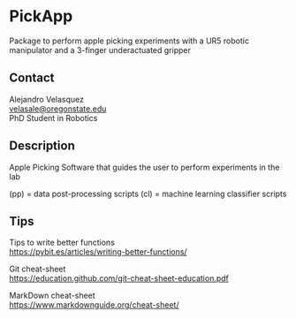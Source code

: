 # PickApp
Package to perform apple picking experiments with a UR5 robotic manipulator and a 3-finger underactuated gripper 

## Contact
Alejandro Velasquez  
velasale@oregonstate.edu  
PhD Student in Robotics

## Description
Apple Picking Software that guides the user to perform experiments in the lab

(pp) = data post-processing scripts
(cl) = machine learning classifier scripts

## Tips
Tips to write better functions  
https://pybit.es/articles/writing-better-functions/

Git cheat-sheet  
https://education.github.com/git-cheat-sheet-education.pdf

MarkDown cheat-sheet  
https://www.markdownguide.org/cheat-sheet/
